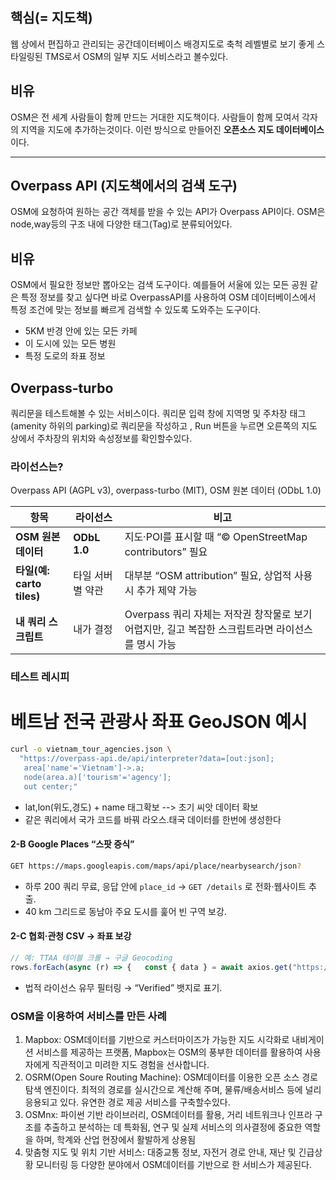 ## 핵심(= 지도책)
웹 상에서 편집하고 관리되는 공간데이터베이스 배경지도로 축척 레벨별로 보기 좋게 스타일링된 TMS로서 OSM의 일부 지도 서비스라고 볼수있다.

## 비유
OSM은 전 세계 사람들이 함께 만드는 거대한 지도책이다.
사람들이 함께 모여서 각자의 지역을 지도에 추가하는것이다.
이런 방식으로 만들어진 **오픈소스 지도 데이터베이스**이다.

---
## Overpass API (지도책에서의 검색 도구)
OSM에 요청하여 원하는 공간 객체를 받을 수 있는 API가 Overpass API이다.
OSM은 node,way등의 구조 내에 다양한 태그(Tag)로 분류되어있다.

## 비유
OSM에서 필요한 정보만 뽑아오는 검색 도구이다.
예를들어 서울에 있는 모든 공원 같은 특정 정보를 찾고 싶다면 바로 OverpassAPI를 사용하여 OSM 데이터베이스에서 특정 조건에 맞는 정보를 빠르게 검색할 수 있도록 도와주는 도구이다.
- 5KM 반경 안에 있는 모든 카페
- 이 도시에 있는 모든 병원
- 특정 도로의 좌표 정보

## Overpass-turbo
쿼리문을 테스트해볼 수 있는 서비스이다.
쿼리문 입력 창에 지역명 및 주차장 태그 (amenity 하위의 parking)로 쿼리문을 작성하고 , Run 버튼을 누르면 오른쪽의 지도 상에서 주차장의 위치와 속성정보를 확인할수있다.

### 라이선스는?
Overpass API (AGPL v3), overpass-turbo (MIT), OSM 원본 데이터 (ODbL 1.0)

|항목|라이선스|비고|
|---|---|---|
|**OSM 원본 데이터**|**ODbL 1.0**|지도·POI를 표시할 때 “© OpenStreetMap contributors” 필요|
|**타일(예: carto tiles)**|타일 서버별 약관|대부분 “OSM attribution” 필요, 상업적 사용 시 추가 제약 가능|
|**내 쿼리 스크립트**|내가 결정|Overpass 쿼리 자체는 저작권 창작물로 보기 어렵지만, 길고 복잡한 스크립트라면 라이선스를 명시 가능|
### 테스트 레시피
# 베트남 전국 관광사 좌표 GeoJSON 예시
```bash
curl -o vietnam_tour_agencies.json \
  "https://overpass-api.de/api/interpreter?data=[out:json];
   area['name'='Vietnam']->.a;
   node(area.a)['tourism'='agency'];
   out center;"
```
- lat,lon(위도,경도) + name 태그확보
--> 초기 씨앗 데이터 확보
- 같은 쿼리에서 국가 코드를 바꿔 라오스.태국 데이터를 한번에 생성한다
#### 2-B Google Places “스팟 증식”


```bash
GET https://maps.googleapis.com/maps/api/place/nearbysearch/json?      location=21.0245,105.8412&radius=40000      &type=travel_agency&key=$API_KEY
```
- 하루 200 쿼리 무료, 응답 안에 `place_id` → `GET /details` 로 전화·웹사이트 추출.
- 40 km 그리드로 동남아 주요 도시를 훑어 빈 구역 보강.

#### 2-C 협회·관청 CSV → 좌표 보강

```typescript
// 예: TTAA 테이블 크롤 → 구글 Geocoding 
rows.forEach(async (r) => {   const { data } = await axios.get("https://maps.googleapis.com/maps/api/geocode/json", {     params: { address: `${r.address}, Thailand`, key: API_KEY }   });   save({ ...r, lat: data.result.lat, lng: data.result.lng }); });
```
- 법적 라이선스 유무 필터링 → “Verified” 뱃지로 표기.

### OSM을 이용하여 서비스를 만든 사례
1. Mapbox: OSM데이터를 기반으로 커스터마이즈가 가능한 지도 시각화로 내비게이션 서비스를 제공하는 프랫폼, Mapbox는 OSM의 풍부한 데이터를 활용하여 사용자에게 직관적이고 미려한 지도 경험을 선사합니다.
2. OSRM(Open Soure Routing Machine): OSM데이터를 이용한 오픈 소스 경로 탐색 엔진이다. 최적의 경로를 실시간으로 계산해 주며, 물류/배송서비스 등에 널리 응용되고 있다. 유연한 경로 제공 서비스를 구축할수있다.
3. OSMnx: 파이썬 기반 라이브러리, OSM데이터를 활용, 거리 네트워크나 인프라 구조를 추출하고 분석하는 데 특화됨, 연구 및 실제 서비스의 의사결정에 중요한 역할을 하며, 학계와 산업 현장에서 활발하게 상용됨
4. 맞춤형 지도 및 위치 기반 서비스: 대중교통 정보, 자전거 경로 안내, 재난 및 긴급상황 모니터링 등 다양한 분야에서 OSM데이터를 기반으로 한 서비스가 제공된다.